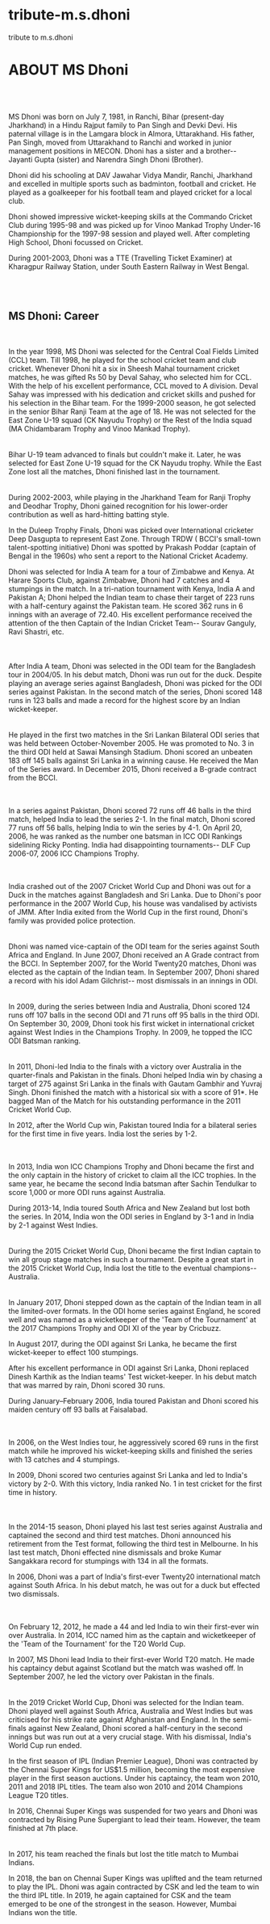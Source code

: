 # tribute-m.s.dhoni
tribute to m.s.dhoni
<!DOCTYPE HTML>
<html>
<head> 
<title>tribute to Dhoni</title>
<link rel="stylesheet"type="text/css"href="css/style.css">
</head>
<body>
<h1>ABOUT MS Dhoni </h1>
<br>
<br>
<p>MS Dhoni was born on July 7, 1981, in Ranchi, Bihar (present-day Jharkhand) in a Hindu Rajput family to Pan Singh and Devki Devi.
 His paternal village is in the Lamgara block in Almora, Uttarakhand. His father, Pan Singh, moved from Uttarakhand to Ranchi and worked in junior management positions in MECON.
 Dhoni has a sister and a brother-- Jayanti Gupta (sister) and Narendra Singh Dhoni (Brother). 

Dhoni did his schooling at DAV Jawahar Vidya Mandir, Ranchi, Jharkhand and excelled in multiple sports such as badminton, football and cricket. 
He played as a goalkeeper for his football team and played cricket for a local club. 

Dhoni showed impressive wicket-keeping skills at the Commando Cricket Club during 1995-98 and was picked up for Vinoo Mankad Trophy Under-16 Championship for the 1997-98 session and played well.
 After completing High School, Dhoni focussed on Cricket. 

During 2001-2003, Dhoni was a TTE (Travelling Ticket Examiner) at Kharagpur Railway Station, under South Eastern Railway in West Bengal. </p>
<br>
<br>
<h2>MS Dhoni: Career</h2>
<br>
<p>In the year 1998, MS Dhoni was selected for the Central Coal Fields Limited (CCL) team. Till 1998, he played for the school cricket team and club cricket.
 Whenever Dhoni hit a six in Sheesh Mahal tournament cricket matches, he was gifted Rs 50 by Deval Sahay, who selected him for CCL. With the help of his excellent performance, CCL moved to A division.
 Deval Sahay was impressed with his dedication and cricket skills and pushed for his selection in the Bihar team. For the 1999-2000 season, he got selected in the senior Bihar Ranji Team at the age of 18. 
 He was not selected for the East Zone U-19 squad (CK Nayudu Trophy) or the Rest of the India squad (MA Chidambaram Trophy and Vinoo Mankad Trophy).
<br><br><br>
Bihar U-19 team advanced to finals but couldn't make it. Later, he was selected for East Zone U-19 squad for the CK Nayudu trophy. While the East Zone lost all the matches, Dhoni finished last in the tournament. 
<br><br><br>
During 2002-2003, while playing in the Jharkhand Team for Ranji Trophy and Deodhar Trophy, Dhoni gained recognition for his lower-order contribution as well as hard-hitting batting style.

In the Duleep Trophy Finals, Dhoni was picked over International cricketer Deep Dasgupta to represent East Zone. Through TRDW ( BCCI's small-town talent-spotting initiative) Dhoni was spotted by Prakash Poddar (captain of Bengal in the 1960s) who sent a report to the National Cricket Academy. <br>

Dhoni was selected for India A team for a tour of Zimbabwe and Kenya. At Harare Sports Club, against Zimbabwe, Dhoni had 7 catches and 4 stumpings in the match. In a tri-nation tournament with Kenya,
 India A and Pakistan A; Dhoni helped the Indian team to chase their target of 223 runs with a half-century against the Pakistan team. He scored 362 runs in 6 innings with an average of 72.40. His excellent performance received the attention of the then Captain of the Indian Cricket Team-- Sourav Ganguly, Ravi Shastri, etc.  
<br><br><br>
After India A team, Dhoni was selected in the ODI team for the Bangladesh tour in 2004/05. In his debut match, Dhoni was run out for the duck. Despite playing an average series against Bangladesh, Dhoni was picked for the ODI series against Pakistan.
 In the second match of the series, Dhoni scored 148 runs in 123 balls and made a record for the highest score by an Indian wicket-keeper. 
<br><br><br>
He played in the first two matches in the Sri Lankan Bilateral ODI series that was held between October-November 2005.
 He was promoted to No. 3 in the third ODI held at Sawai Mansingh Stadium. Dhoni scored an unbeaten 183 off 145 balls against Sri Lanka in a winning cause.
 He received the Man of the Series award. In December 2015, Dhoni received a B-grade contract from the BCCI. <br><br><br>

In a series against Pakistan, Dhoni scored 72 runs off 46 balls in the third match, helped India to lead the series 2-1.
 In the final match, Dhoni scored 77 runs off 56 balls, helping India to win the series by 4-1. On April 20, 2006, he was ranked as the number one batsman in ICC ODI Rankings sidelining Ricky Ponting. 
 India had disappointing tournaments-- DLF Cup 2006-07, 2006 ICC Champions Trophy. <br><br><br>

India crashed out of the 2007 Cricket World Cup and Dhoni was out for a Duck in the matches against Bangladesh and Sri Lanka.
 Due to Dhoni's poor performance in the 2007 World Cup, his house was vandalised by activists of JMM. After India exited from the World Cup in the first round, Dhoni's family was provided police protection. 
<br><br><br>
Dhoni was named vice-captain of the ODI team for the series against South Africa and England. In June 2007, Dhoni received an A Grade contract from the BCCI. In September 2007, for the World Twenty20 matches,
 Dhoni was elected as the captain of the Indian team. In September 2007, Dhoni shared a record with his idol Adam Gilchrist-- most dismissals in an innings in ODI.
<br><br><br>
In 2009, during the series between India and Australia, Dhoni scored 124 runs off 107 balls in the second ODI and 71 runs off 95 balls in the third ODI. On September 30, 2009, 
Dhoni took his first wicket in international cricket against West Indies in the Champions Trophy. In 2009, he topped the ICC ODI Batsman ranking. 
<br><br><br>
In 2011, Dhoni-led India to the finals with a victory over Australia in the quarter-finals and Pakistan in the finals.
 Dhoni helped India win by chasing a target of 275 against Sri Lanka in the finals with Gautam Gambhir and Yuvraj Singh. 
 Dhoni finished the match with a historical six with a score of 91*. He bagged Man of the Match for his outstanding performance in the 2011 Cricket World Cup. 

In 2012, after the World Cup win, Pakistan toured India for a bilateral series for the first time in five years. 
India lost the series by 1-2. <br><br><br>

In 2013, India won ICC Champions Trophy and Dhoni became the first and the only captain in the history of cricket to claim all the ICC trophies.
 In the same year, he became the second India batsman after Sachin Tendulkar to score 1,000 or more ODI runs against Australia. 

During 2013-14, India toured South Africa and New Zealand but lost both the series. In 2014, India won the ODI series in England by 3-1 and in India by 2-1 against West Indies. 
<br><br><br>
During the 2015 Cricket World Cup, Dhoni became the first Indian captain to win all group stage matches in such a tournament. 
Despite a great start in the 2015 Cricket World Cup, India lost the title to the eventual champions-- Australia. 
<br><br><br>
In January 2017, Dhoni stepped down as the captain of the Indian team in all the limited-over formats.
 In the ODI home series against England, he scored well and was named as a wicketkeeper of the 'Team of the Tournament' at the 2017 Champions Trophy and ODI XI of the year by Cricbuzz. 

In August 2017, during the ODI against Sri Lanka, he became the first wicket-keeper to effect 100 stumpings. 

After his excellent performance in ODI against Sri Lanka, Dhoni replaced  Dinesh Karthik as the Indian teams' Test wicket-keeper.
 In his debut match that was marred by rain, Dhoni scored 30 runs.

During January–February 2006, India toured Pakistan and Dhoni scored his maiden century off 93 balls at Faisalabad. <br><br><br>

In 2006, on the West Indies tour, he aggressively scored 69 runs in the first match while he improved his wicket-keeping skills and finished the series with 13 catches and 4 stumpings. 

In 2009, Dhoni scored two centuries against Sri Lanka and led to India's victory by 2-0.
 With this victory, India ranked No. 1 in test cricket for the first time in history.  <br><br>
<br><br>
In the 2014-15 season, Dhoni played his last test series against Australia and captained the second and third test matches. 
Dhoni announced his retirement from the Test format, following the third test in Melbourne. In his last test match, Dhoni effected nine dismissals and broke Kumar Sangakkara record for stumpings with 134 in all the formats. 

In 2006, Dhoni was a part of India's first-ever Twenty20 international match against South Africa.
 In his debut match, he was out for a duck but effected two dismissals. <br><br><br>

On February 12, 2012, he made a 44 and led India to win their first-ever win over Australia. In 2014, ICC named him as the captain and wicketkeeper of the 'Team of the Tournament' for the T20 World Cup.

In 2007, MS Dhoni lead India to their first-ever World T20 match. He made his captaincy debut against Scotland but the match was washed off.
 In September 2007, he led the victory over Pakistan in the finals. 
<br><br><br>
In the 2019 Cricket World Cup, Dhoni was selected for the Indian team.
 Dhoni played well against South Africa, Australia and West Indies but was criticised for his strike rate against Afghanistan and England. In the semi-finals against New Zealand, Dhoni scored a half-century in the second innings but was run out at a very crucial stage. With his dismissal, India's World Cup run ended. 

In the first season of IPL (Indian Premier League), Dhoni was contracted by the Chennai Super Kings for US$1.5 million, becoming the most expensive player in the first season auctions. Under his captaincy, the team won 2010, 2011 and 2018 IPL titles. The team also won 2010 and 2014 Champions League T20 titles.

In 2016, Chennai Super Kings was suspended for two years and Dhoni was contracted by Rising Pune Supergiant to lead their team. However, the team finished at 7th place. <br><br><br>
In 2017, his team reached the finals but lost the title match to Mumbai Indians. 

In 2018, the ban on Chennai Super Kings was uplifted and the team returned to play the IPL. Dhoni was again contracted by CSK and led the team to win the third IPL title.
 In 2019, he again captained for CSK and the team emerged to be one of the strongest in the season. However, Mumbai Indians won the title.
</p>






</body>
</html>